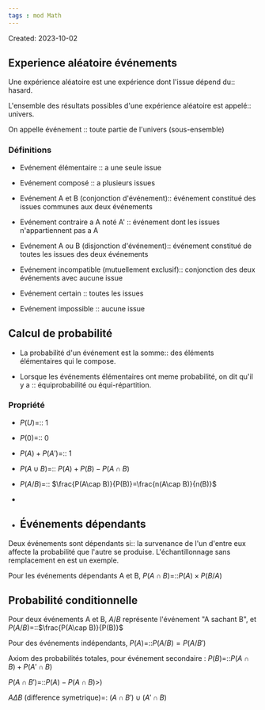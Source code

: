 ```yaml
---
tags : mod Math
---
```

Created: 2023-10-02

## Experience aléatoire événements  
Une expérience aléatoire est une expérience dont l'issue dépend du:: hasard.
<!--SR:!2023-11-22,12,302-->
L'ensemble des résultats possibles d'une expérience aléatoire est appelé:: univers.
<!--SR:!2024-01-23,78,290-->
On appelle événement :: toute partie de l'univers (sous-ensemble)
<!--SR:!2023-11-17,3,269-->

### Définitions
- Evénement élémentaire :: a une seule issue
<!--SR:!2024-01-22,77,290-->
- Evénement composé :: a plusieurs issues
<!--SR:!2023-11-17,3,287-->
- Evénement A et B (conjonction d'événement):: événement constitué des issues communes aux deux événements
<!--SR:!2023-11-17,3,287-->
- Evénement contraire a A noté A' :: événement dont les issues n'appartiennent pas a A
<!--SR:!2023-11-20,10,282-->
- Evénement A ou B (disjonction d'événement):: événement constitué de toutes les issues des deux événements
<!--SR:!2023-12-11,35,250-->
- Evénement incompatible (mutuellement exclusif):: conjonction des deux événements avec aucune issue
<!--SR:!2023-11-21,11,282-->
- Evénement certain :: toutes les issues
<!--SR:!2023-11-17,3,287-->
- Evénement impossible :: aucune issue
<!--SR:!2023-11-17,3,287-->

## Calcul de probabilité
- La probabilité d'un événement est la somme:: des éléments élémentaires qui le compose.
<!--SR:!2023-11-17,3,267-->
- Lorsque les événements élémentaires ont meme probabilité, on dit qu'il y a :: équiprobabilité ou équi-répartition.
<!--SR:!2023-11-22,12,302-->

### Propriété
- $P(U)$=:: 1 
<!--SR:!2023-12-12,36,270-->
- $P(0)$=:: 0
<!--SR:!2023-11-22,9,303-->
- $P(A)+P(A')$=:: 1
<!--SR:!2023-11-17,7,262-->
- $P(A\cup B)$=:: $P(A)+P(B)-P(A\cap B)$
<!--SR:!2023-12-08,32,270-->
- $P(A/B)$=:: $\frac{P(A\cap B)}{P(B)}=\frac{n(A\cap B)}{n(B)}$
<!--SR:!2023-11-17,3,287-->
- 
- ## Événements dépendants
Deux événements sont dépendants si:: la survenance de l'un d'entre eux affecte la probabilité que l'autre se produise. L'échantillonnage sans remplacement en est un exemple.
<!--SR:!2023-11-16,3,267-->

Pour les événements dépendants A et B, $P(A\cap B)$=::$P(A)\times P(B/A)$
<!--SR:!2023-11-19,9,282-->

## Probabilité conditionnelle
Pour deux événements A et B, $A/B$ représente l'événement "A sachant B", et $P(A/B)$=::$\frac{P(A\cap B)}{P(B)}$
<!--SR:!2024-01-21,76,290-->

Pour des événements indépendants, $P(A)$=::$P(A/B)=P(A/B')$
<!--SR:!2023-11-20,5,262-->

Axiom des probabilités totales, pour événement secondaire : $P(B)$=::$P(A\cap B)+P(A'\cap B)$
<!--SR:!2023-11-18,5,243-->

$P(A\cap B')$=::$P(A)-P(A\cap B)$>)
<!--SR:!2023-11-15,1,247-->

$A\Delta B$ (difference symetrique)=: $(A \cap B') \cup (A' \cap B)$ 